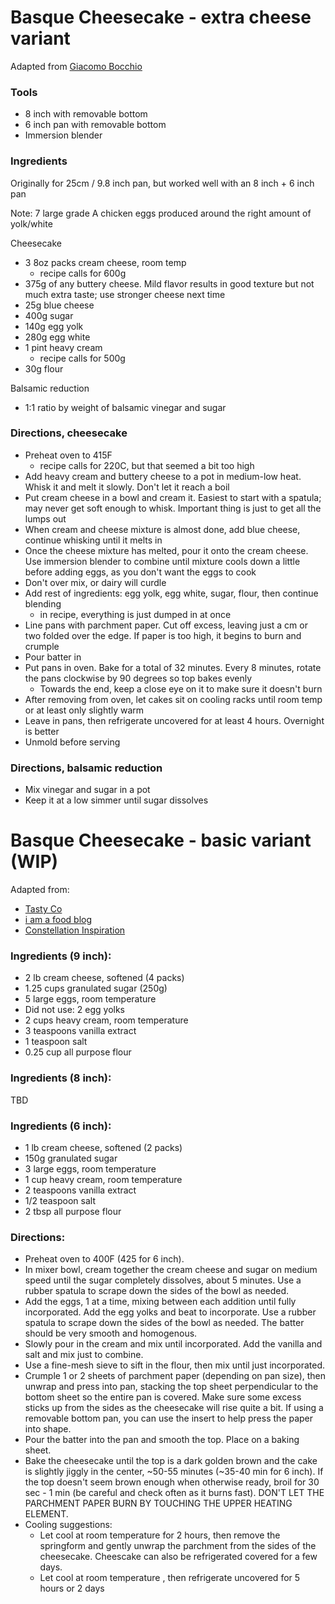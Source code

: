 Basque Cheesecake - extra cheese variant
============================

Adapted from [Giacomo Bocchio](https://www.youtube.com/watch?v=gNo_RuXV8w0)

### Tools
* 8 inch with removable bottom
* 6 inch pan with removable bottom
* Immersion blender

### Ingredients 
Originally for 25cm / 9.8 inch pan, but worked well with an 8 inch + 6 inch pan

Note: 7 large grade A chicken eggs produced around the right amount of yolk/white

Cheesecake
* 3 8oz packs cream cheese, room temp
  * recipe calls for 600g
* 375g of any buttery cheese. Mild flavor results in good texture but not much extra taste; use stronger cheese next time
* 25g blue cheese
* 400g sugar
* 140g egg yolk
* 280g egg white
* 1 pint heavy cream
  * recipe calls for 500g
* 30g flour

Balsamic reduction
* 1:1 ratio by weight of balsamic vinegar and sugar

### Directions, cheesecake
* Preheat oven to 415F
  * recipe calls for 220C, but that seemed a bit too high
* Add heavy cream and buttery cheese to a pot in medium-low heat. Whisk it and melt it slowly. Don't let it reach a boil
* Put cream cheese in a bowl and cream it. Easiest to start with a spatula; may never get soft enough to whisk. Important thing is just to get all the lumps out
* When cream and cheese mixture is almost done, add blue cheese, continue whisking until it melts in
* Once the cheese mixture has melted, pour it onto the cream cheese. Use immersion blender to combine until mixture cools down a little before adding eggs, as you don't want the eggs to cook
* Don't over mix, or dairy will curdle
* Add rest of ingredients: egg yolk, egg white, sugar, flour, then continue blending
  * in recipe, everything is just dumped in at once
* Line pans with parchment paper. Cut off excess, leaving just a cm or two folded over the edge. If paper is too high, it begins to burn and crumple
* Pour batter in
* Put pans in oven. Bake for a total of 32 minutes. Every 8 minutes, rotate the pans clockwise by 90 degrees so top bakes evenly
  * Towards the end, keep a close eye on it to make sure it doesn't burn
* After removing from oven, let cakes sit on cooling racks until room temp or at least only slightly warm
* Leave in pans, then refrigerate uncovered for at least 4 hours. Overnight is better
* Unmold before serving

### Directions, balsamic reduction
* Mix vinegar and sugar in a pot
* Keep it at a low simmer until sugar dissolves


Basque Cheesecake - basic variant (WIP)
============================
Adapted from:
* [Tasty Co](https://tasty.co/recipe/classic-basque-cheesecake)
* [i am a food blog](https://iamafoodblog.com/basque-cheesecake/)
* [Constellation Inspiration](https://constellationinspiration.com/2022/04/matcha-neapolitan-basque-cheesecake.html)

### Ingredients (9 inch):
* 2 lb cream cheese, softened (4 packs)
* 1.25 cups granulated sugar (250g)
* 5 large eggs, room temperature
* Did not use: 2 egg yolks
* 2 cups heavy cream, room temperature
* 3 teaspoons vanilla extract
* 1 teaspoon salt
* 0.25 cup all purpose flour

### Ingredients (8 inch):
TBD

### Ingredients (6 inch):
* 1 lb cream cheese, softened (2 packs)
* 150g granulated sugar
* 3 large eggs, room temperature
* 1 cup heavy cream, room temperature
* 2 teaspoons vanilla extract
* 1/2 teaspoon salt
* 2 tbsp all purpose flour

### Directions:
* Preheat oven to 400F (425 for 6 inch).
* In mixer bowl, cream together the cream cheese and sugar on medium speed until the sugar completely dissolves, about 5 minutes. Use a rubber spatula to scrape down the sides of the bowl as needed.
* Add the eggs, 1 at a time, mixing between each addition until fully incorporated. Add the egg yolks and beat to incorporate. Use a rubber spatula to scrape down the sides of the bowl as needed. The batter should be very smooth and homogenous.
* Slowly pour in the cream and mix until incorporated. Add the vanilla and salt and mix just to combine.
* Use a fine-mesh sieve to sift in the flour, then mix until just incorporated.
* Crumple 1 or 2 sheets of parchment paper (depending on pan size), then unwrap and press into pan, stacking the top sheet perpendicular to the bottom sheet so the entire pan is covered. Make sure some excess sticks up from the sides as the cheesecake will rise quite a bit. If using a removable bottom pan, you can use the insert to help press the paper into shape.
* Pour the batter into the pan and smooth the top. Place on a baking sheet.
* Bake the cheesecake until the top is a dark golden brown and the cake is slightly jiggly in the center, ~50-55 minutes (~35-40 min for 6 inch). If the top doesn't seem brown enough when otherwise ready, broil for 30 sec - 1 min (be careful and check often as it burns fast). DON'T LET THE PARCHMENT PAPER BURN BY TOUCHING THE UPPER HEATING ELEMENT.
* Cooling suggestions:
    * Let cool at room temperature for 2 hours, then remove the springform and gently unwrap the parchment from the sides of the cheesecake. Cheescake can also be refrigerated covered for a few days.
    * Let cool at room temperature , then refrigerate uncovered for 5 hours or 2 days

